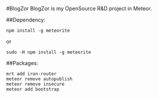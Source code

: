 #BlogZor
BlogZor is my OpenSource R&D project in Meteor.

##Dependency:
```
npm install -g meteorite
```
or
```
sudo -H npm install -g meteorite
```

##Packages:
```
mrt add iron-router
meteor remove autopublish
meteor remove insecure
meteor add bootstrap
```
